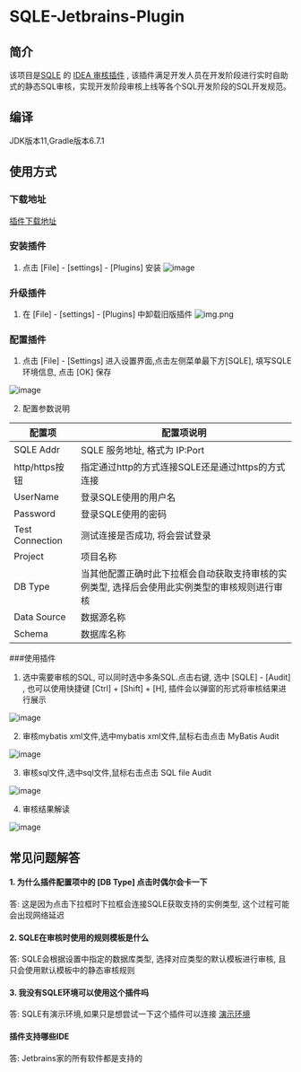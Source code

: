 # SQLE-Jetbrains-Plugin

## 简介

该项目是[SQLE](https://github.com/actiontech/sqle)
的 [IDEA 审核插件](https://github.com/actiontech/sqle-jetbrains-plugin) ,
该插件满足开发人员在开发阶段进行实时自助式的静态SQL审核，实现开发阶段审核上线等各个SQL开发阶段的SQL开发规范。

## 编译

JDK版本11,Gradle版本6.7.1

## 使用方式

### 下载地址

[插件下载地址](https://github.com/actiontech/sqle-jetbrains-plugin/releases)

### 安装插件

1. 点击 [File] - [settings] - [Plugins] 安装
![image](https://github.com/actiontech/sqle-jetbrains-plugin/assets/63177450/1f6e99de-fb86-411e-879e-6a6159966c47)

### 升级插件

1. 在 [File] - [settings] - [Plugins] 中卸载旧版插件
   ![img.png](doc_image/remove_plugin.png)

### 配置插件
1. 点击 [File] - [Settings] 进入设置界面,点击左侧菜单最下方[SQLE], 填写SQLE环境信息, 点击 [OK] 保存

![image](https://github.com/actiontech/sqle-jetbrains-plugin/assets/63177450/99403440-fd98-4b4b-a6c1-d2a0077e74e7)

2. 配置参数说明

| 配置项             | 配置项说明                                            |
|-----------------|--------------------------------------------------|
| SQLE Addr       | SQLE 服务地址, 格式为 IP:Port                           |
| http/https按钮    | 指定通过http的方式连接SQLE还是通过https的方式连接                  |
| UserName        | 登录SQLE使用的用户名                                     |
| Password        | 登录SQLE使用的密码                                      |
| Test Connection | 测试连接是否成功, 将会尝试登录                                 |
| Project         | 项目名称                                             |
| DB Type         | 当其他配置正确时此下拉框会自动获取支持审核的实例类型, 选择后会使用此实例类型的审核规则进行审核 |
| Data Source     | 数据源名称                                            |
| Schema          | 数据库名称                                            |

###使用插件
1. 选中需要审核的SQL, 可以同时选中多条SQL.点击右键, 选中 [SQLE] - [Audit] , 也可以使用快捷键 [Ctrl] + [Shift] + [H], 插件会以弹窗的形式将审核结果进行展示

![image](https://github.com/actiontech/sqle-jetbrains-plugin/assets/63177450/87b387bd-7c45-40a9-9683-135e065facb0)


2. 审核mybatis xml文件,选中mybatis xml文件,鼠标右击点击 MyBatis Audit

![image](https://github.com/actiontech/sqle-jetbrains-plugin/assets/63177450/05ca47bd-c6c8-41c2-b685-1952ba701212)


3. 审核sql文件,选中sql文件,鼠标右击点击 SQL file Audit

![image](https://github.com/actiontech/sqle-jetbrains-plugin/assets/63177450/4bb427a9-d209-475b-b000-cec75a07abba)


4. 审核结果解读

![image](https://github.com/actiontech/sqle-jetbrains-plugin/assets/63177450/b7b6a6e1-0857-42bd-9274-b56fb8448ca3)


## 常见问题解答

#### 1. 为什么插件配置项中的 [DB Type] 点击时偶尔会卡一下

答: 这是因为点击下拉框时下拉框会连接SQLE获取支持的实例类型, 这个过程可能会出现网络延迟

#### 2. SQLE在审核时使用的规则模板是什么

答: SQLE会根据设置中指定的数据库类型, 选择对应类型的默认模板进行审核, 且只会使用默认模板中的静态审核规则

#### 3. 我没有SQLE环境可以使用这个插件吗

答: SQLE有演示环境,如果只是想尝试一下这个插件可以连接 [演示环境](https://actiontech.github.io/sqle-docs-cn/0.overview/1_online_demo.html)

#### 插件支持哪些IDE

答: Jetbrains家的所有软件都是支持的
